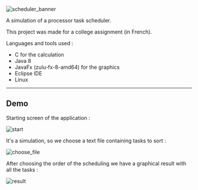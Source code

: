 ![scheduler_banner](https://user-images.githubusercontent.com/62746976/203072905-b31c309a-c8bf-4cb4-a17d-13deef1c45f9.png)

A simulation of a processor task scheduler.

This project was made for a college assignment (in French).

Languages and tools used :
 - C for the calculation
 - Java 8
 - JavaFx (zulu-fx-8-amd64) for the graphics
 - Eclipse IDE
 - Linux

---


## Demo

Starting screen of the application :

![start](https://user-images.githubusercontent.com/62746976/203072944-defaa611-c9d6-41e2-828c-efa35c94e315.png)

It's a simulation, so we choose a text file containing tasks to sort :

![choose_file](https://user-images.githubusercontent.com/62746976/203072960-683da81c-b935-4106-9ad7-c35db36a337a.png)

After choosing the order of the scheduling we have a graphical result with all the tasks :

![result](https://user-images.githubusercontent.com/62746976/203072998-a897d499-8a5a-4905-9e32-3e0cfb0e8972.png)
